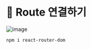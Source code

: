 # 💫 Route 연결하기
![image](https://github.com/hyejin192/react_basic/assets/129017064/a17468e5-20c3-45d0-9713-3da9df26f083)

    npm i react-router-dom
